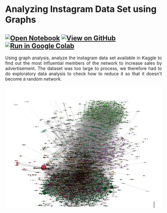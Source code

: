 # Analyzing Instagram Data Set using Graphs

[![Open Notebook](https://img.shields.io/badge/Jupyter-Open_Notebook-blue?logo=Jupyter)](sna-instagram-network-analysis.html)
[![View on GitHub](https://img.shields.io/badge/GitHub-View_on_GitHub-blue?logo=GitHub)](https://github.com/maria-aguilera/graph-analysis/blob/main/sna-instagram-network-analysis.ipynb)
[![Run in Google Colab](https://img.shields.io/badge/Colab-Run_in_Google_Colab-blue?logo=Google&logoColor=FDBA18)](https://colab.research.google.com/drive/1ryydAJtLAJnjCMqVtIGNvLQh4qfEnSXc#scrollTo=TflFLV0YPFi1)
---

<div style="text-align: justify"> Using graph analysis, analyze the instagram data set available in Kaggle to find out the most influential members of the network to increase sales by advertisement. The dataset was too large to process, we therefore had to do exploratory data analysis to check how to reduce it so that it doesn't become a random network.</div>
<br>
<center><img src="images/gephi.jpeg" /></center>
<br>
